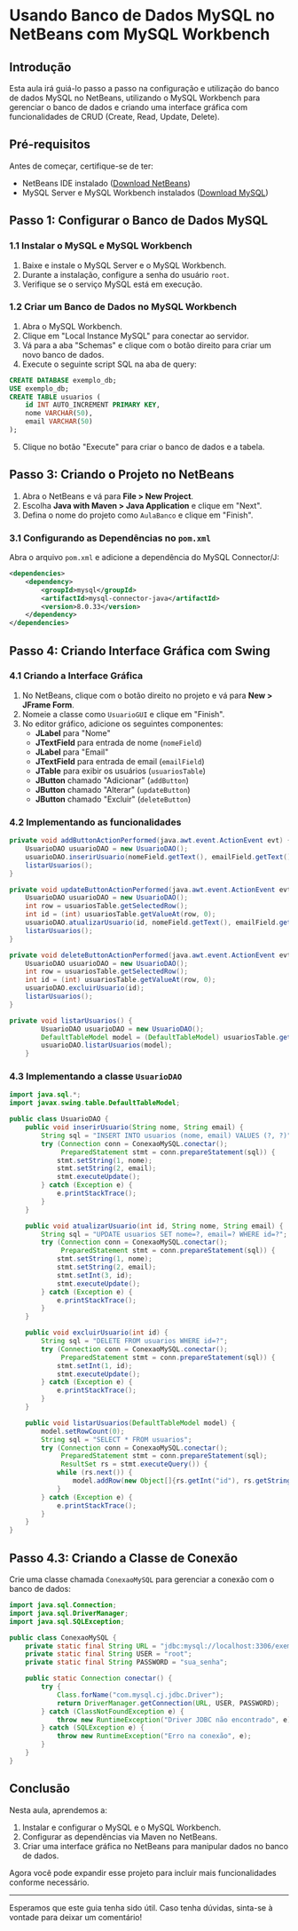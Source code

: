 

# Usando Banco de Dados MySQL no NetBeans com MySQL Workbench

## Introdução
Esta aula irá guiá-lo passo a passo na configuração e utilização do banco de dados MySQL no NetBeans, utilizando o MySQL Workbench para gerenciar o banco de dados e criando uma interface gráfica com funcionalidades de CRUD (Create, Read, Update, Delete).

## Pré-requisitos
Antes de começar, certifique-se de ter:

- NetBeans IDE instalado ([Download NetBeans](https://netbeans.apache.org/download/index.html))
- MySQL Server e MySQL Workbench instalados ([Download MySQL](https://dev.mysql.com/downloads/))

## Passo 1: Configurar o Banco de Dados MySQL

### 1.1 Instalar o MySQL e MySQL Workbench
1. Baixe e instale o MySQL Server e o MySQL Workbench.
2. Durante a instalação, configure a senha do usuário `root`.
3. Verifique se o serviço MySQL está em execução.

### 1.2 Criar um Banco de Dados no MySQL Workbench
1. Abra o MySQL Workbench.
2. Clique em "Local Instance MySQL" para conectar ao servidor.
3. Vá para a aba "Schemas" e clique com o botão direito para criar um novo banco de dados.
4. Execute o seguinte script SQL na aba de query:

```sql
CREATE DATABASE exemplo_db;
USE exemplo_db;
CREATE TABLE usuarios (
    id INT AUTO_INCREMENT PRIMARY KEY,
    nome VARCHAR(50),
    email VARCHAR(50)
);
```

5. Clique no botão "Execute" para criar o banco de dados e a tabela.



## Passo 3: Criando o Projeto no NetBeans

1. Abra o NetBeans e vá para **File > New Project**.
2. Escolha **Java with Maven > Java Application** e clique em "Next".
3. Defina o nome do projeto como `AulaBanco` e clique em "Finish".

### 3.1 Configurando as Dependências no `pom.xml`
Abra o arquivo `pom.xml` e adicione a dependência do MySQL Connector/J:

```xml
<dependencies>
    <dependency>
        <groupId>mysql</groupId>
        <artifactId>mysql-connector-java</artifactId>
        <version>8.0.33</version>
    </dependency>
</dependencies>
```

## Passo 4: Criando Interface Gráfica com Swing

### 4.1 Criando a Interface Gráfica
1. No NetBeans, clique com o botão direito no projeto e vá para **New > JFrame Form**.
2. Nomeie a classe como `UsuarioGUI` e clique em "Finish".
3. No editor gráfico, adicione os seguintes componentes:
   - **JLabel** para "Nome"
   - **JTextField** para entrada de nome (`nomeField`)
   - **JLabel** para "Email"
   - **JTextField** para entrada de email (`emailField`)
   - **JTable** para exibir os usuários (`usuariosTable`)
   - **JButton** chamado "Adicionar" (`addButton`)
   - **JButton** chamado "Alterar" (`updateButton`)
   - **JButton** chamado "Excluir" (`deleteButton`)

### 4.2 Implementando as funcionalidades

```java
private void addButtonActionPerformed(java.awt.event.ActionEvent evt) {
    UsuarioDAO usuarioDAO = new UsuarioDAO();
    usuarioDAO.inserirUsuario(nomeField.getText(), emailField.getText());
    listarUsuarios();
}

private void updateButtonActionPerformed(java.awt.event.ActionEvent evt) {
    UsuarioDAO usuarioDAO = new UsuarioDAO();
    int row = usuariosTable.getSelectedRow();
    int id = (int) usuariosTable.getValueAt(row, 0);
    usuarioDAO.atualizarUsuario(id, nomeField.getText(), emailField.getText());
    listarUsuarios();
}

private void deleteButtonActionPerformed(java.awt.event.ActionEvent evt) {
    UsuarioDAO usuarioDAO = new UsuarioDAO();
    int row = usuariosTable.getSelectedRow();
    int id = (int) usuariosTable.getValueAt(row, 0);
    usuarioDAO.excluirUsuario(id);
    listarUsuarios();
}

private void listarUsuarios() {
        UsuarioDAO usuarioDAO = new UsuarioDAO();
        DefaultTableModel model = (DefaultTableModel) usuariosTable.getModel();
        usuarioDAO.listarUsuarios(model);
    }


```

### 4.3 Implementando a classe `UsuarioDAO`

```java
import java.sql.*;
import javax.swing.table.DefaultTableModel;

public class UsuarioDAO {
    public void inserirUsuario(String nome, String email) {
        String sql = "INSERT INTO usuarios (nome, email) VALUES (?, ?)";
        try (Connection conn = ConexaoMySQL.conectar();
             PreparedStatement stmt = conn.prepareStatement(sql)) {
            stmt.setString(1, nome);
            stmt.setString(2, email);
            stmt.executeUpdate();
        } catch (Exception e) {
            e.printStackTrace();
        }
    }

    public void atualizarUsuario(int id, String nome, String email) {
        String sql = "UPDATE usuarios SET nome=?, email=? WHERE id=?";
        try (Connection conn = ConexaoMySQL.conectar();
             PreparedStatement stmt = conn.prepareStatement(sql)) {
            stmt.setString(1, nome);
            stmt.setString(2, email);
            stmt.setInt(3, id);
            stmt.executeUpdate();
        } catch (Exception e) {
            e.printStackTrace();
        }
    }

    public void excluirUsuario(int id) {
        String sql = "DELETE FROM usuarios WHERE id=?";
        try (Connection conn = ConexaoMySQL.conectar();
             PreparedStatement stmt = conn.prepareStatement(sql)) {
            stmt.setInt(1, id);
            stmt.executeUpdate();
        } catch (Exception e) {
            e.printStackTrace();
        }
    }

    public void listarUsuarios(DefaultTableModel model) {
        model.setRowCount(0);
        String sql = "SELECT * FROM usuarios";
        try (Connection conn = ConexaoMySQL.conectar();
             PreparedStatement stmt = conn.prepareStatement(sql);
             ResultSet rs = stmt.executeQuery()) {
            while (rs.next()) {
                model.addRow(new Object[]{rs.getInt("id"), rs.getString("nome"), rs.getString("email")});
            }
        } catch (Exception e) {
            e.printStackTrace();
        }
    }
}

```

## Passo 4.3: Criando a Classe de Conexão

Crie uma classe chamada `ConexaoMySQL` para gerenciar a conexão com o banco de dados:

```java
import java.sql.Connection;
import java.sql.DriverManager;
import java.sql.SQLException;

public class ConexaoMySQL {
    private static final String URL = "jdbc:mysql://localhost:3306/exemplo_db?useSSL=false&serverTimezone=UTC";
    private static final String USER = "root";
    private static final String PASSWORD = "sua_senha";

    public static Connection conectar() {
        try {
            Class.forName("com.mysql.cj.jdbc.Driver");
            return DriverManager.getConnection(URL, USER, PASSWORD);
        } catch (ClassNotFoundException e) {
            throw new RuntimeException("Driver JDBC não encontrado", e);
        } catch (SQLException e) {
            throw new RuntimeException("Erro na conexão", e);
        }
    }
}
```

## Conclusão

Nesta aula, aprendemos a:

1. Instalar e configurar o MySQL e o MySQL Workbench.
2. Configurar as dependências via Maven no NetBeans.
3. Criar uma interface gráfica no NetBeans para manipular dados no banco de dados.

Agora você pode expandir esse projeto para incluir mais funcionalidades conforme necessário.

---

Esperamos que este guia tenha sido útil. Caso tenha dúvidas, sinta-se à vontade para deixar um comentário!
